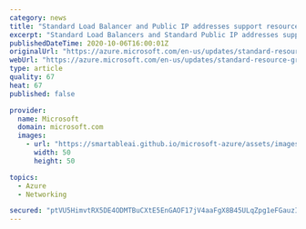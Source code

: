 ```yaml
---
category: news
title: "Standard Load Balancer and Public IP addresses support resource group move"
excerpt: "Standard Load Balancers and Standard Public IP addresses support cross resource group moves enabling easy management of resources at the resource group level."
publishedDateTime: 2020-10-06T16:00:01Z
originalUrl: "https://azure.microsoft.com/en-us/updates/standard-resource-group-move/"
webUrl: "https://azure.microsoft.com/en-us/updates/standard-resource-group-move/"
type: article
quality: 67
heat: 67
published: false

provider:
  name: Microsoft
  domain: microsoft.com
  images:
    - url: "https://smartableai.github.io/microsoft-azure/assets/images/organizations/microsoft.com-50x50.jpg"
      width: 50
      height: 50

topics:
  - Azure
  - Networking

secured: "ptVU5HimvtRX5DE4ODMTBuCXtE5EnGAOF17jV4aaFgX8B45ULqZpg1eFGauzIeJmYwU9XupD9s/CI0ASasz6hsmjnp1uZow4M8m/njIkk/jPIy33C/BAAKtUH2ki5BPY0LhD/hddCEBIadecEo4DfANiL2rxwtyn1QiXhCh8Vsxy/voTdcNGiKxBUsY/Y1FwBPgsUNJ/lSTMxv11TZGDfHZrBEkuhAs1iNlnOe+ZJASP4AaweoZEWTfeq2+jCtT4CnmS6/WNU0XNbvAeZoaT0XY2mdogETGkesOgP89Zr9ql5Mmw8eUQ8abBKG6RzLTHURVLDWm4SwNW3F1Ii2km37sNvYIqpcDNS6P8oxZ+e4c=;l3dFKXB0pvzlgQZ7u2ws7A=="
---
```


